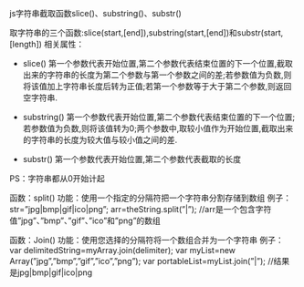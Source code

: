 js字符串截取函数slice()、substring()、substr()

取字符串的三个函数:slice(start,[end]),substring(start,[end])和substr(start,[length])
相关属性：

- slice()
第一个参数代表开始位置,第二个参数代表结束位置的下一个位置,截取出来的字符串的长度为第二个参数与第一个参数之间的差;若参数值为负数,则将该值加上字符串长度后转为正值;若第一个参数等于大于第二个参数,则返回空字符串.

- substring()
第一个参数代表开始位置,第二个参数代表结束位置的下一个位置;若参数值为负数,则将该值转为0;两个参数中,取较小值作为开始位置,截取出来的字符串的长度为较大值与较小值之间的差.

- substr()
第一个参数代表开始位置,第二个参数代表截取的长度

PS：字符串都从0开始计起


函数：split() 
功能：使用一个指定的分隔符把一个字符串分割存储到数组
例子：
str=”jpg|bmp|gif|ico|png”;
arr=theString.split(”|”);
//arr是一个包含字符值”jpg”、”bmp”、”gif”、”ico”和”png”的数组

函数：Join() 
功能：使用您选择的分隔符将一个数组合并为一个字符串
例子：
var delimitedString=myArray.join(delimiter);
var myList=new Array(”jpg”,”bmp”,”gif”,”ico”,”png”);
var portableList=myList.join(”|”);
//结果是jpg|bmp|gif|ico|png